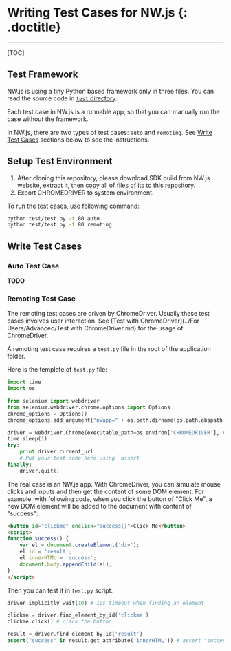 # Writing Test Cases for NW.js {: .doctitle}
---

[TOC]

## Test Framework

NW.js is using a tiny Python based framework only in three files. You can read the source code in [`test` directory](https://github.com/nwjs/nw.js/tree/nw13/test).

Each test case in NW.js is a runnable app, so that you can manually run the case without the framework.

In NW.js, there are two types of test cases: `auto` and `remoting`. See [Write Test Cases](#write-test-cases) sections below to see the instructions.

## Setup Test Environment

1. After cloning this repository, please download SDK build from NW.js website, extract it, then copy all of files of its to this repository.
2. Export CHROMEDRIVER to system environment.

To run the test cases, use following command:

```bash
python test/test.py -t 80 auto
python test/test.py -t 80 remoting
```

## Write Test Cases

### Auto Test Case

**TODO**

### Remoting Test Case

The remoting test cases are driven by ChromeDriver. Usually these test cases involves user interaction. See [Test with ChromeDriver](../For Users/Advanced/Test with ChromeDriver.md) for the usage of ChromeDriver.

A remoting test case requires a `test.py` file in the root of the application folder.

Here is the template of `test.py` file:

```python
import time
import os

from selenium import webdriver
from selenium.webdriver.chrome.options import Options
chrome_options = Options()
chrome_options.add_argument("nwapp=" + os.path.dirname(os.path.abspath(__file__)))

driver = webdriver.Chrome(executable_path=os.environ['CHROMEDRIVER'], chrome_options=chrome_options)
time.sleep(1)
try:
    print driver.current_url
    # Put your test code here using `assert`
finally:
    driver.quit()
```

The real case is an NW.js app. With ChromeDriver, you can simulate mouse clicks and inputs and then get the content of some DOM element. For example, with following code, when you click the button of "Click Me", a new DOM element will be added to the document with content of "success":

```html
<button id="clickme" onclick="success()">Click Me</button>
<script>
function success() {
    var el = document.createElement('div');
    el.id = 'result';
    el.innerHTML = 'success';
    document.body.appendChild(el);
}
</script>
```

Then you can test it in `test.py` script:

```python
driver.implicitly_wait(10) # 10s timeout when finding an element

clickme = driver.find_element_by_id('clickme')
clickme.click() # click the button

result = driver.find_element_by_id('result')
assert("success" in result.get_attribute('innerHTML')) # assert "success" is in the element
```
